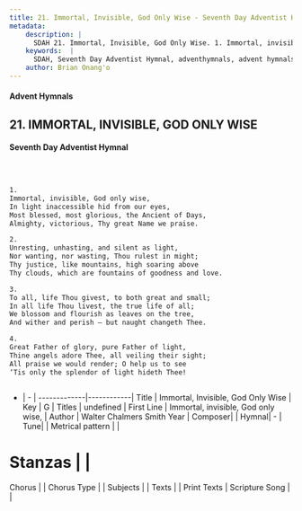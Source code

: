 ```yaml
---
title: 21. Immortal, Invisible, God Only Wise - Seventh Day Adventist Hymnal
metadata:
    description: |
      SDAH 21. Immortal, Invisible, God Only Wise. 1. Immortal, invisible, God only wise, In light inaccessible hid from our eyes, Most blessed, most glorious, the Ancient of Days, Almighty, victorious, Thy great Name we praise.
    keywords:  |
      SDAH, Seventh Day Adventist Hymnal, adventhymnals, advent hymnals, Immortal, Invisible, God Only Wise, Immortal, invisible, God only wise, 
    author: Brian Onang'o
---
```


#### Advent Hymnals
## 21. IMMORTAL, INVISIBLE, GOD ONLY WISE
#### Seventh Day Adventist Hymnal

```txt



1.
Immortal, invisible, God only wise,
In light inaccessible hid from our eyes,
Most blessed, most glorious, the Ancient of Days,
Almighty, victorious, Thy great Name we praise.

2.
Unresting, unhasting, and silent as light,
Nor wanting, nor wasting, Thou rulest in might;
Thy justice, like mountains, high soaring above
Thy clouds, which are fountains of goodness and love.

3.
To all, life Thou givest, to both great and small;
In all life Thou livest, the true life of all;
We blossom and flourish as leaves on the tree,
And wither and perish – but naught changeth Thee.

4.
Great Father of glory, pure Father of light,
Thine angels adore Thee, all veiling their sight;
All praise we would render; O help us to see
‘Tis only the splendor of light hideth Thee!



```

- |   -  |
-------------|------------|
Title | Immortal, Invisible, God Only Wise |
Key | G |
Titles | undefined |
First Line | Immortal, invisible, God only wise, |
Author | Walter Chalmers Smith
Year | 
Composer|  |
Hymnal|  - |
Tune|  |
Metrical pattern | |
# Stanzas |  |
Chorus |  |
Chorus Type |  |
Subjects |  |
Texts |  |
Print Texts | 
Scripture Song |  |
  

